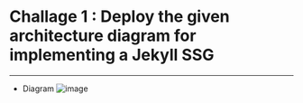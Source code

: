 # Challage 1 : Deploy the given architecture diagram for implementing a Jekyll SSG
***
* Diagram
![image](https://github.com/user-attachments/assets/5c86e442-02bf-408e-b392-3d54c556efda?width=250)
